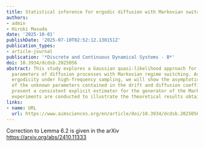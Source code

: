 ```yaml
---
title: Statistical inference for ergodic diffusion with Markovian switching
authors:
- admin
- Hiroki Masuda
date: '2025-10-01'
publishDate: '2025-07-10T02:52:12.130151Z'
publication_types:
- article-journal
publication: '*Discrete and Continuous Dynamical Systems - B*'
doi: 10.3934/dcdsb.2025056
abstract: This study explores a Gaussian quasi-likelihood approach for estimating
  parameters of diffusion processes with Markovian regime switching. Assuming the
  ergodicity under high-frequency sampling, we will show the asymptotic normality
  of the unknown parameters contained in the drift and diffusion coefficients and
  present a consistent explicit estimator for the generator of the Markov chain. Simulation
  experiments are conducted to illustrate the theoretical results obtained.
links:
- name: URL
  url: https://www.aimsciences.org/en/article/doi/10.3934/dcdsb.2025056
---
```



Correction to Lemma 6.2 is given in the arXiv https://arxiv.org/abs/2410.11333
